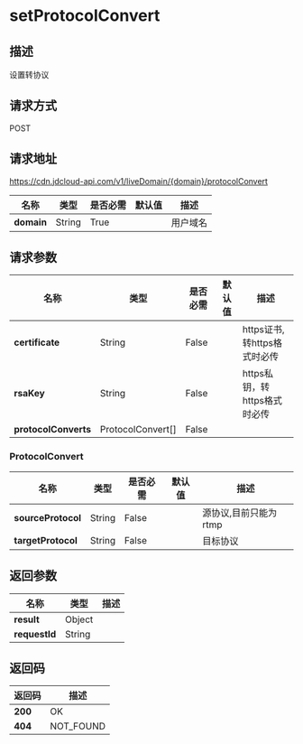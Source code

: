 # setProtocolConvert


## 描述
设置转协议

## 请求方式
POST

## 请求地址
https://cdn.jdcloud-api.com/v1/liveDomain/{domain}/protocolConvert

|名称|类型|是否必需|默认值|描述|
|---|---|---|---|---|
|**domain**|String|True| |用户域名|

## 请求参数
|名称|类型|是否必需|默认值|描述|
|---|---|---|---|---|
|**certificate**|String|False| |https证书,转https格式时必传|
|**rsaKey**|String|False| |https私钥，转https格式时必传|
|**protocolConverts**|ProtocolConvert[]|False| | |

### ProtocolConvert
|名称|类型|是否必需|默认值|描述|
|---|---|---|---|---|
|**sourceProtocol**|String|False| |源协议,目前只能为rtmp|
|**targetProtocol**|String|False| |目标协议|

## 返回参数
|名称|类型|描述|
|---|---|---|
|**result**|Object| |
|**requestId**|String| |


## 返回码
|返回码|描述|
|---|---|
|**200**|OK|
|**404**|NOT_FOUND|
